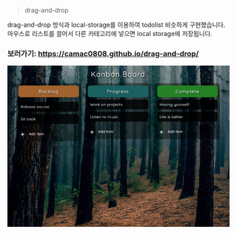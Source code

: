 
> drag-and-drop

drag-and-drop 방식과 local-storage를 이용하여 todolist 비슷하게 구현했습니다.<br>
마우스로 리스트를 끌어서 다른 카테고리에 넣으면 local storage에 저장됩니다.
### 보러가기: <https://camac0808.github.io/drag-and-drop/>

![메인페이지](mainpage.PNG)
